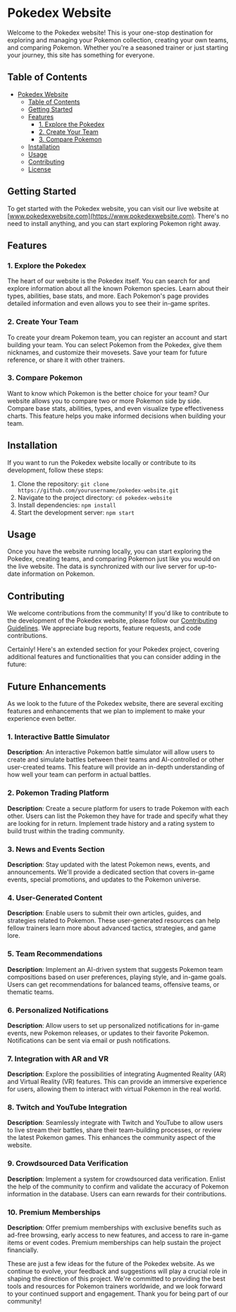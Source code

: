 # Pokedex Website

Welcome to the Pokedex website! This is your one-stop destination for exploring and managing your Pokemon collection, creating your own teams, and comparing Pokemon. Whether you're a seasoned trainer or just starting your journey, this site has something for everyone.

## Table of Contents

- [Pokedex Website](#pokedex-website)
  - [Table of Contents](#table-of-contents)
  - [Getting Started](#getting-started)
  - [Features](#features)
    - [1. Explore the Pokedex](#1-explore-the-pokedex)
    - [2. Create Your Team](#2-create-your-team)
    - [3. Compare Pokemon](#3-compare-pokemon)
  - [Installation](#installation)
  - [Usage](#usage)
  - [Contributing](#contributing)
  - [License](#license)

## Getting Started

To get started with the Pokedex website, you can visit our live website at [www.pokedexwebsite.com](https://www.pokedexwebsite.com). There's no need to install anything, and you can start exploring Pokemon right away.

## Features

### 1. Explore the Pokedex

The heart of our website is the Pokedex itself. You can search for and explore information about all the known Pokemon species. Learn about their types, abilities, base stats, and more. Each Pokemon's page provides detailed information and even allows you to see their in-game sprites.

### 2. Create Your Team

To create your dream Pokemon team, you can register an account and start building your team. You can select Pokemon from the Pokedex, give them nicknames, and customize their movesets. Save your team for future reference, or share it with other trainers.

### 3. Compare Pokemon

Want to know which Pokemon is the better choice for your team? Our website allows you to compare two or more Pokemon side by side. Compare base stats, abilities, types, and even visualize type effectiveness charts. This feature helps you make informed decisions when building your team.

## Installation

If you want to run the Pokedex website locally or contribute to its development, follow these steps:

1. Clone the repository: `git clone https://github.com/yourusername/pokedex-website.git`
2. Navigate to the project directory: `cd pokedex-website`
3. Install dependencies: `npm install`
4. Start the development server: `npm start`

## Usage

Once you have the website running locally, you can start exploring the Pokedex, creating teams, and comparing Pokemon just like you would on the live website. The data is synchronized with our live server for up-to-date information on Pokemon.

## Contributing

We welcome contributions from the community! If you'd like to contribute to the development of the Pokedex website, please follow our [Contributing Guidelines](CONTRIBUTING.md). We appreciate bug reports, feature requests, and code contributions.

Certainly! Here's an extended section for your Pokedex project, covering additional features and functionalities that you can consider adding in the future:

## Future Enhancements

As we look to the future of the Pokedex website, there are several exciting features and enhancements that we plan to implement to make your experience even better.

### 1. Interactive Battle Simulator

**Description**: An interactive Pokemon battle simulator will allow users to create and simulate battles between their teams and AI-controlled or other user-created teams. This feature will provide an in-depth understanding of how well your team can perform in actual battles.

### 2. Pokemon Trading Platform

**Description**: Create a secure platform for users to trade Pokemon with each other. Users can list the Pokemon they have for trade and specify what they are looking for in return. Implement trade history and a rating system to build trust within the trading community.

### 3. News and Events Section

**Description**: Stay updated with the latest Pokemon news, events, and announcements. We'll provide a dedicated section that covers in-game events, special promotions, and updates to the Pokemon universe.

### 4. User-Generated Content

**Description**: Enable users to submit their own articles, guides, and strategies related to Pokemon. These user-generated resources can help fellow trainers learn more about advanced tactics, strategies, and game lore.

### 5. Team Recommendations

**Description**: Implement an AI-driven system that suggests Pokemon team compositions based on user preferences, playing style, and in-game goals. Users can get recommendations for balanced teams, offensive teams, or thematic teams.

### 6. Personalized Notifications

**Description**: Allow users to set up personalized notifications for in-game events, new Pokemon releases, or updates to their favorite Pokemon. Notifications can be sent via email or push notifications.

### 7. Integration with AR and VR

**Description**: Explore the possibilities of integrating Augmented Reality (AR) and Virtual Reality (VR) features. This can provide an immersive experience for users, allowing them to interact with virtual Pokemon in the real world.

### 8. Twitch and YouTube Integration

**Description**: Seamlessly integrate with Twitch and YouTube to allow users to live stream their battles, share their team-building processes, or review the latest Pokemon games. This enhances the community aspect of the website.

### 9. Crowdsourced Data Verification

**Description**: Implement a system for crowdsourced data verification. Enlist the help of the community to confirm and validate the accuracy of Pokemon information in the database. Users can earn rewards for their contributions.

### 10. Premium Memberships

**Description**: Offer premium memberships with exclusive benefits such as ad-free browsing, early access to new features, and access to rare in-game items or event codes. Premium memberships can help sustain the project financially.

These are just a few ideas for the future of the Pokedex website. As we continue to evolve, your feedback and suggestions will play a crucial role in shaping the direction of this project. We're committed to providing the best tools and resources for Pokemon trainers worldwide, and we look forward to your continued support and engagement. Thank you for being part of our community!
